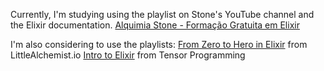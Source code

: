 Currently, I'm studying using the playlist on Stone's YouTube channel and the Elixir documentation.
[Alquimia Stone - Formação Gratuita em Elixir](https://www.youtube.com/playlist?list=PLv3nyCBtlWP8I9rknIrfcJWrO05yEzknD)

I'm also considering to use the playlists:
[From Zero to Hero in Elixir](https://www.youtube.com/playlist?list=PLaY7qWIrmqtFoZLvOvYRZG5hl367UybRp) from LittleAlchemist.io
[Intro to Elixir](https://www.youtube.com/playlist?list=PLJbE2Yu2zumA-p21bEQB6nsYABAO-HtF2) from  Tensor Programming
